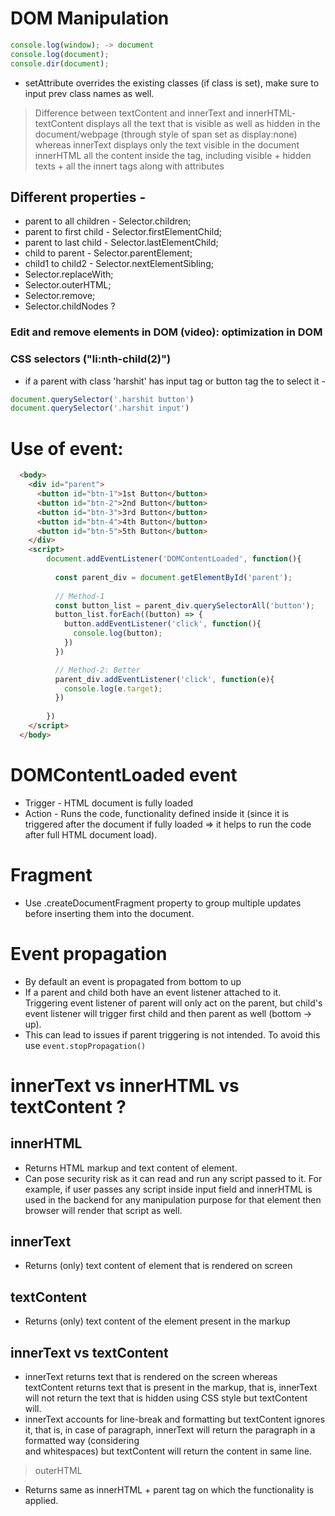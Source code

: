 # DOM Manipulation
```javascript
console.log(window); -> document
console.log(document);
console.dir(document);
```
* setAttribute overrides the existing classes (if class is set), make sure to input prev class names as well.

> Difference between textContent and innerText and innerHTML- 
textContent displays all the text that is visible as well as hidden in the document/webpage (through style of span set as display:none) whereas innerText displays only the text visible in the document
innerHTML all the content inside the tag, including visible + hidden texts + all the innert tags along with attributes


## Different properties -
* parent to all children - Selector.children;
* parent to first child - Selector.firstElementChild;
* parent to last child - Selector.lastElementChild;
* child to parent - Selector.parentElement;
* child1 to child2 - Selector.nextElementSibling;
* Selector.replaceWith;
* Selector.outerHTML;
* Selector.remove;
* Selector.childNodes ?
### Edit and remove elements in DOM (video): optimization in DOM
### CSS selectors ("li:nth-child(2)")
* if a parent with class 'harshit' has input tag or button tag the to select it - 
```javascript
document.querySelector('.harshit button')
document.querySelector('.harshit input')
```

# Use of event:

```html
  <body>
    <div id="parent"> 
      <button id="btn-1">1st Button</button> 
      <button id="btn-2">2nd Button</button> 
      <button id="btn-3">3rd Button</button> 
      <button id="btn-4">4th Button</button> 
      <button id="btn-5">5th Button</button> 
    </div>
    <script>
        document.addEventListener('DOMContentLoaded', function(){
          
          const parent_div = document.getElementById('parent');
          
          // Method-1
          const button_list = parent_div.querySelectorAll('button');
          button_list.forEach((button) => {
            button.addEventListener('click', function(){
              console.log(button);
            })
          })

          // Method-2: Better
          parent_div.addEventListener('click', function(e){
            console.log(e.target);
          })
          
        })
    </script>
  </body>
```

# DOMContentLoaded event
* Trigger - HTML document is fully loaded
* Action - Runs the code, functionality defined inside it (since it is triggered after the document if fully loaded => it helps to run the code after full HTML document load).

# Fragment
* Use .createDocumentFragment property to group multiple updates before inserting them into the document.

# Event propagation
* By default an event is propagated from bottom to up
* If a parent and child both have an event listener attached to it. Triggering event listener of parent will only act on the parent, but child's event listener will trigger first child and then parent as well (bottom -> up).
* This can lead to issues if parent triggering is not intended. To avoid this use `event.stopPropagation()`

# innerText vs innerHTML vs textContent ?

## innerHTML
* Returns HTML markup and text content of element.
* Can pose security risk as it can read and run any script passed to it. For example, if user passes any script inside input field and innerHTML is used in the backend for any manipulation purpose for that element then browser will render that script as well.
## innerText
* Returns (only) text content of element that is rendered on screen
## textContent
* Returns (only) text content of the element present in the markup
## innerText vs textContent
* innerText returns text that is rendered on the screen whereas textContent returns text that is present in the markup, that is, innerText will not return the text that is hidden using CSS style but textContent will.
* innerText accounts for line-break and formatting but textContent ignores it, that is, in case of paragraph, innerText will return the paragraph in a formatted way (considering <br> and whitespaces) but textContent will return the content in same line.
> outerHTML
* Returns same as innerHTML + parent tag on which the functionality is applied.
